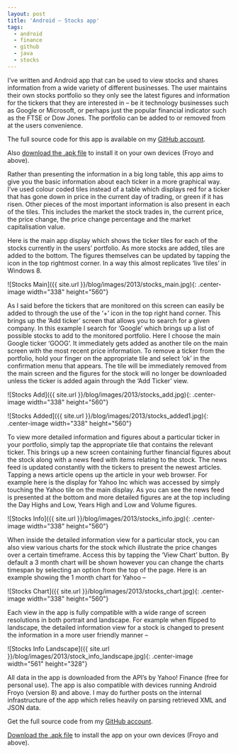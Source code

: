 ```yaml
---
layout: post
title: 'Android – Stocks app'
tags:
  - android
  - finance
  - github
  - java
  - stocks
---
```

I’ve written and Android app that can be used to view stocks and shares information from a wide variety of different businesses. The user maintains their own stocks portfolio so they only see the latest figures and information for the tickers that they are interested in – be it technology businesses such as Google or Microsoft, or perhaps just the popular financial indicator such as the FTSE or Dow Jones. The portfolio can be added to or removed from at the users convenience.

The full source code for this app is available on my [GitHub account][1].

Also [download the .apk file][2] to install it on your own devices (Froyo and above).

Rather than presenting the information in a big long table, this app aims to give you the basic information about each ticker in a more graphical way. I’ve used colour coded tiles instead of a table which displays red for a ticker that has gone down in price in the current day of trading, or green if it has risen. Other pieces of the most important information is also present in each of the tiles. This includes the market the stock trades in, the current price, the price change, the price change percentage and the market capitalisation value.

Here is the main app display which shows the ticker tiles for each of the stocks currently in the users’ portfolio. As more stocks are added, tiles are added to the bottom. The figures themselves can be updated by tapping the icon in the top rightmost corner. In a way this almost replicates ‘live tiles’ in Windows 8.

![Stocks Main]({{ site.url }}/blog/images/2013/stocks_main.jpg){: .center-image width="338" height="560"}

As I said before the tickers that are monitored on this screen can easily be added to through the use of the ‘+’ icon in the top right hand corner. This brings up the ‘Add ticker’ screen that allows you to search for a given company. In this example I search for ‘Google’ which brings up a list of possible stocks to add to the monitored portfolio. Here I choose the main Google ticker ‘GOOG’. It immediately gets added as another tile on the main screen with the most recent price information. To remove a ticker from the portfolio, hold your finger on the appropriate tile and select ‘ok’ in the confirmation menu that appears. The tile will be immediately removed from the main screen and the figures for the stock will no longer be downloaded unless the ticker is added again through the ‘Add Ticker’ view.

![Stocks Add]({{ site.url }}/blog/images/2013/stocks_add.jpg){: .center-image width="338" height="560"}

![Stocks Added]({{ site.url }}/blog/images/2013/stocks_added1.jpg){: .center-image width="338" height="560"}

To view more detailed information and figures about a particular ticker in your portfolio, simply tap the appropriate tile that contains the relevant ticker. This brings up a new screen containing further financial figures about the stock along with a news feed with items relating to the stock. The news feed is updated constantly with the tickers to present the newest articles. Tapping a news article opens up the article in your web browser. For example here is the display for Yahoo Inc which was accessed by simply touching the Yahoo tile on the main display. As you can see the news feed is presented at the bottom and more detailed figures are at the top including the Day Highs and Low, Years High and Low and Volume figures.

![Stocks Info]({{ site.url }}/blog/images/2013/stocks_info.jpg){: .center-image width="338" height="560"}

When inside the detailed information view for a particular stock, you can also view various charts for the stock which illustrate the price changes over a certain timeframe. Access this by tapping the ‘View Chart’ button. By default a 3 month chart will be shown however you can change the charts timespan by selecting an option from the top of the page. Here is an example showing the 1 month chart for Yahoo –

![Stocks Chart]({{ site.url }}/blog/images/2013/stocks_chart.jpg){: .center-image width="338" height="560"}

Each view in the app is fully compatible with a wide range of screen resolutions in both portrait and landscape. For example when flipped to landscape, the detailed information view for a stock is changed to present the information in a more user friendly manner –

![Stocks Info Landscape]({{ site.url }}/blog/images/2013/stock_info_landscape.jpg){: .center-image width="561" height="328"}

All data in the app is downloaded from the API’s by Yahoo! Finance (free for personal use). The app is also compatible with devices running Android Froyo (version 8) and above. I may do further posts on the internal infrastructure of the app which relies heavily on parsing retrieved XML and JSON data.

Get the full source code from my [GitHub account][1].

[Download the .apk file][2] to install the app on your own devices (Froyo and above).

 [1]: https://github.com/raharrison/Stocks
 [2]: http://ryanharrison.co.uk/apps/stocks/Stocks.apk